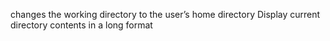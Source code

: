 changes the working directory to the user’s home directory
 Display current directory contents in a long format 
